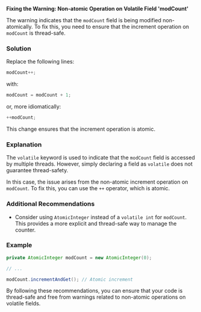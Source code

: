 **Fixing the Warning: Non-atomic Operation on Volatile Field 'modCount'**

The warning indicates that the `modCount` field is being modified non-atomically. To fix this, you need to ensure that the increment operation on `modCount` is thread-safe.

### Solution

Replace the following lines:

```java
modCount++;
```

with:

```java
modCount = modCount + 1;
```

or, more idiomatically:

```java
++modCount;
```

This change ensures that the increment operation is atomic.

### Explanation

The `volatile` keyword is used to indicate that the `modCount` field is accessed by multiple threads. However, simply declaring a field as `volatile` does not guarantee thread-safety.

In this case, the issue arises from the non-atomic increment operation on `modCount`. To fix this, you can use the `++` operator, which is atomic.

### Additional Recommendations

- Consider using `AtomicInteger` instead of a `volatile int` for `modCount`. This provides a more explicit and thread-safe way to manage the counter.

### Example

```java
private AtomicInteger modCount = new AtomicInteger(0);

// ...

modCount.incrementAndGet(); // Atomic increment
```

By following these recommendations, you can ensure that your code is thread-safe and free from warnings related to non-atomic operations on volatile fields.